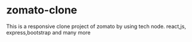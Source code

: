 # zomato-clone
This is a  responsive clone project of zomato by using tech node. react,js, express,bootstrap and many more
